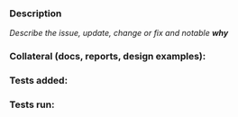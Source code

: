 ### Description
*Describe the issue, update, change or fix and notable **why***

### Collateral (docs, reports, design examples):

### Tests added:

### Tests run:

